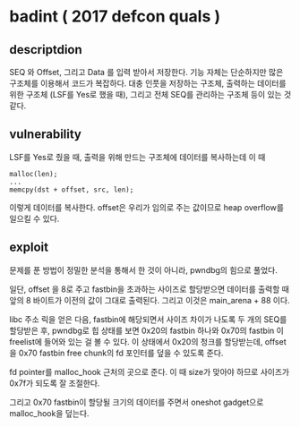 # badint ( 2017 defcon quals )

## descriptdion
SEQ 와 Offset, 그리고 Data 를 입력 받아서 저장한다. 기능 자체는 단순하지만 많은 구조체를 이용해서 코드가 복잡하다. 대충 인풋을 저장하는 구조체, 출력하는 데이터를 위한 구조체 (LSF를 Yes로 했을 때), 그리고 전체 SEQ를 관리하는 구조체 등이 있는 것 같다.

## vulnerability
LSF를 Yes로 줬을 때, 출력을 위해 만드는 구조체에 데이터를 복사하는데 이 때
```
malloc(len);
...
memcpy(dst + offset, src, len);
```
이렇게 데이터를 복사한다. offset은 우리가 임의로 주는 값이므로 heap overflow를 일으킬 수 있다.

## exploit
문제를 푼 방법이 정밀한 분석을 통해서 한 것이 아니라, pwndbg의 힘으로 풀었다.

일단, offset 을 8로 주고 fastbin을 초과하는 사이즈로 할당받으면 데이터를 출력할 때 앞의 8 바이트가 이전의 값이 그대로 출력된다. 그리고 이것은 main_arena + 88 이다.

libc 주소 릭을 얻은 다음, fastbin에 해당되면서 사이즈 차이가 나도록 두 개의 SEQ를 할당받은 후, pwndbg로 힙 상태를 보면 0x20의 fastbin 하나와 0x70의 fastbin 이 freelist에 들어와 있는 걸 볼 수 있다. 이 상태에서 0x20의 청크를 할당받는데, offset을 0x70 fastbin free chunk의 fd 포인터를 덮을 수 있도록 준다.

fd pointer를 malloc_hook 근처의 곳으로 준다. 이 때 size가 맞아야 하므로 사이즈가 0x7f가 되도록 잘 조절한다.

그리고 0x70 fastbin이 할당될 크기의 데이터를 주면서 oneshot gadget으로 malloc_hook을 덮는다.


